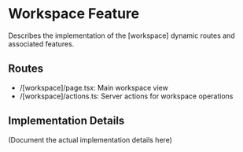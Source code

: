 # Workspace Feature

Describes the implementation of the [workspace] dynamic routes and associated features.

## Routes

- /[workspace]/page.tsx: Main workspace view
- /[workspace]/actions.ts: Server actions for workspace operations

## Implementation Details

(Document the actual implementation details here)
